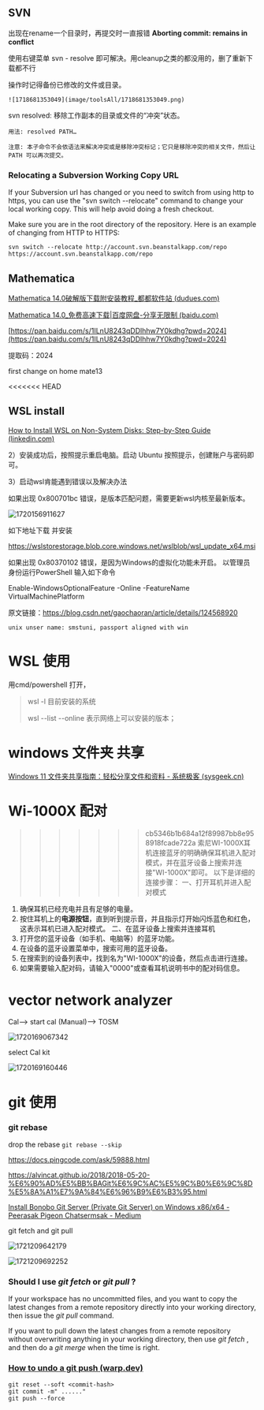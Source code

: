 ## SVN

出现在rename一个目录时，再提交时一直报错 **Aborting commit: remains in conflict**

使用右键菜单 svn - resolve 即可解决。用cleanup之类的都没用的，删了重新下载都不行

操作时记得备份已修改的文件或目录。

    ![1718681353049](image/toolsAll/1718681353049.png)

svn resolved: 移除工作副本的目录或文件的“冲突”状态。

```
用法: resolved PATH…

注意: 本子命令不会依语法来解决冲突或是移除冲突标记；它只是移除冲突的相关文件，然后让 PATH 可以再次提交。

```

### Relocating a Subversion Working Copy URL

If your Subversion url has changed or you need to switch from using http to https, you can use the "svn switch --relocate" command to change your local working copy. This will help avoid doing a fresh checkout.

Make sure you are in the root directory of the repository. Here is an example of changing from HTTP to HTTPS:

```
svn switch --relocate http://account.svn.beanstalkapp.com/repo https://account.svn.beanstalkapp.com/repo
```

## Mathematica

[Mathematica 14.0破解版下载附安装教程_都都软件站 (dudues.com)](https://www.dudues.com/6313.html)

[Mathematica 14.0_免费高速下载|百度网盘-分享无限制 (baidu.com)](https://pan.baidu.com/s/1ILnU8243qDDlhhw7Y0kdhg?pwd=2024#list/path=%2Fsharelink1100640734561-909307838645240%2FMathematica%2014.0&parentPath=%2Fsharelink1100640734561-909307838645240)

[https://pan.baidu.com/s/1ILnU8243qDDlhhw7Y0kdhg?pwd=2024](https://pan.baidu.com/s/1ILnU8243qDDlhhw7Y0kdhg?pwd=2024)

提取码：2024

first change on home mate13

<<<<<<< HEAD

## WSL install

[How to Install WSL on Non-System Disks: Step-by-Step Guide (linkedin.com)](https://www.linkedin.com/pulse/how-install-wsl-non-system-disks-step-by-step-guide-ambu-vijayan)

2）安装成功后，按照提示重启电脑。启动 Ubuntu 按照提示，创建账户与密码即可。

3）启动wsl肯能遇到错误以及解决办法

如果出现 0x800701bc 错误，是版本匹配问题，需要更新wsl内核至最新版本。

![1720156911627](image/toolsAll/1720156911627.png)

如下地址下载 并安装

https://wslstorestorage.blob.core.windows.net/wslblob/wsl_update_x64.msi

如果出现 0x80370102 错误，是因为Windows的虚拟化功能未开启。
以管理员身份运行PowerShell 输入如下命令

Enable-WindowsOptionalFeature -Online -FeatureName VirtualMachinePlatform

原文链接：https://blog.csdn.net/gaochaoran/article/details/124568920

```
unix unser name: smstuni, passport aligned with win
```

# WSL  使用

用cmd/powershell 打开，

> wsl -l 目前安装的系统
>
> wsl --list --online 表示网络上可以安装的版本；

# windows 文件夹 共享

[Windows 11 文件夹共享指南：轻松分享文件和资料 - 系统极客 (sysgeek.cn)](https://www.sysgeek.cn/sharing-folders-windows-11/#:~:text=1%20%E4%BD%BF%E7%94%A8%20Windows%20%2B%20E%20%E5%BF%AB%E6%8D%B7%E9%94%AE%E6%89%93%E5%BC%80%E6%96%87%E4%BB%B6%E8%B5%84%E6%BA%90%E7%AE%A1%E7%90%86%E5%99%A8%E3%80%82,2%20%E5%9C%A8%E5%B7%A6%E4%BE%A7%E5%AF%BC%E8%88%AA%E6%A0%8F%E4%B8%AD%EF%BC%8C%E7%82%B9%E5%87%BB%E3%80%8C%E7%BD%91%E7%BB%9C%E3%80%8D%EF%BC%88%E6%9C%AC%E6%9C%BA%E9%9C%80%E8%A6%81%E5%90%AF%E7%94%A8%E7%BD%91%E7%BB%9C%E5%8F%91%E7%8E%B0%EF%BC%89%E3%80%82%20%E4%BB%8E%E5%88%97%E8%A1%A8%E4%B8%AD%E5%8F%8C%E5%87%BB%E5%85%B1%E4%BA%AB%E8%AE%BE%E5%A4%87%EF%BC%8C%E5%B0%B1%E5%8F%AF%E4%BB%A5%E6%89%93%E5%BC%80%E5%B9%B6%E6%B5%8F%E8%A7%88%E5%85%B1%E4%BA%AB%E7%9A%84%E6%96%87%E4%BB%B6%E5%A4%B9%E3%80%82%20%E9%80%9A%E8%BF%87%E3%80%8C%E7%BD%91%E7%BB%9C%E3%80%8D%E9%80%89%E9%A1%B9%E5%8F%91%E7%8E%B0%E5%B9%B6%E8%AE%BF%E9%97%AE%E5%85%B1%E4%BA%AB%E8%AE%BE%E5%A4%87%203%20%E5%A6%82%E6%9E%9C%E9%9C%80%E8%A6%81%E8%BA%AB%E4%BB%BD%E9%AA%8C%E8%AF%81%EF%BC%8C%E8%AF%B7%E8%BE%93%E5%85%A5%E7%9B%B8%E5%BA%94%E7%9A%84%E7%94%A8%E6%88%B7%E5%90%8D%E5%92%8C%E5%AF%86%E7%A0%81%EF%BC%8C%E7%84%B6%E5%90%8E%E8%AE%BF%E9%97%AE%E5%85%B1%E4%BA%AB%E6%96%87%E4%BB%B6%E5%A4%B9%E4%B8%AD%E7%9A%84%E6%96%87%E4%BB%B6%E3%80%82)

# Wi-1000X 配对

>>>>>>> cb5346b1b684a12f89987bb8e958918fcade722a
>>>>>>> 索尼WI-1000X耳机连接蓝牙的明确确保耳机进入配对模式，并在蓝牙设备上搜索并连接"WI-1000X"即可。
>>>>>>> 以下是详细的连接步骤：
>>>>>>> 一、打开耳机并进入配对模式
>>>>>>>
>>>>>>
>>>>>
>>>>
>>>
>>

1. 确保耳机已经充电并且有足够的电量。
2. 按住耳机上的**电源按钮**，直到听到提示音，并且指示灯开始闪烁蓝色和红色，这表示耳机已进入配对模式。
   二、在蓝牙设备上搜索并连接耳机
3. 打开您的蓝牙设备（如手机、电脑等）的蓝牙功能。
4. 在设备的蓝牙设置菜单中，搜索可用的蓝牙设备。
5. 在搜索到的设备列表中，找到名为"WI-1000X"的设备，然后点击进行连接。
6. 如果需要输入配对码，请输入"0000"或查看耳机说明书中的配对码信息。

# vector network analyzer

Cal--> start cal (Manual)--> TOSM

![1720169067342](image/toolsAll/1720169067342.png)

select Cal kit

![1720169160446](image/toolsAll/1720169160446.png)

# git 使用

### git rebase

drop the rebase  `git rebase --skip`

https://docs.pingcode.com/ask/59888.html

https://alvincat.github.io/2018/2018-05-20-%E6%90%AD%E5%BB%BAGit%E6%9C%AC%E5%9C%B0%E6%9C%8D%E5%8A%A1%E7%9A%84%E6%96%B9%E6%B3%95.html

[Install Bonobo Git Server (Private Git Server) on Windows x86/x64 - Peerasak Pigeon Chatsermsak - Medium](https://pi6eon.medium.com/install-bonobo-git-server-private-git-server-on-windows-x86-x64-cfe5b55fea6d)

git fetch and git pull

![1721209642179](image/toolsAll/1721209642179.png)

![1721209692252](image/toolsAll/1721209692252.png)

### Should I use *git fetch* or  *git pull* ?

If your workspace has no uncommitted files, and you want to copy the latest changes from a remote repository directly into your working directory, then issue the *git pull* command.

If you want to pull down the latest changes from a remote repository without overwriting anything in your working directory, then use  *git fetch* , and then do a *git merge* when the time is right.

### [How to undo a git push (warp.dev)](https://www.warp.dev/terminus/undo-a-git-push#:~:text=If%20you%20need%20to%20make,to%20undo%20a%20git%20push.&text=Using%20the%20%2D%2Dsoft%20flag,be%20staged%20to%20be%20committed.)

```
git reset --soft <commit-hash>  
git commit -m" ......"  
git push --force
```

